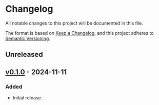 # Changelog
All notable changes to this project will be documented in this file.

The format is based on [Keep a Changelog], and this project adheres to
[Semantic Versioning].

## Unreleased

## [v0.1.0](https://github.com/pawelad/lacof/releases/tag/v0.1.0) - 2024-11-11
### Added
- Initial release.


[keep a changelog]: https://keepachangelog.com/en/1.1.0/
[semantic versioning]: https://semver.org/spec/v2.0.0.html
